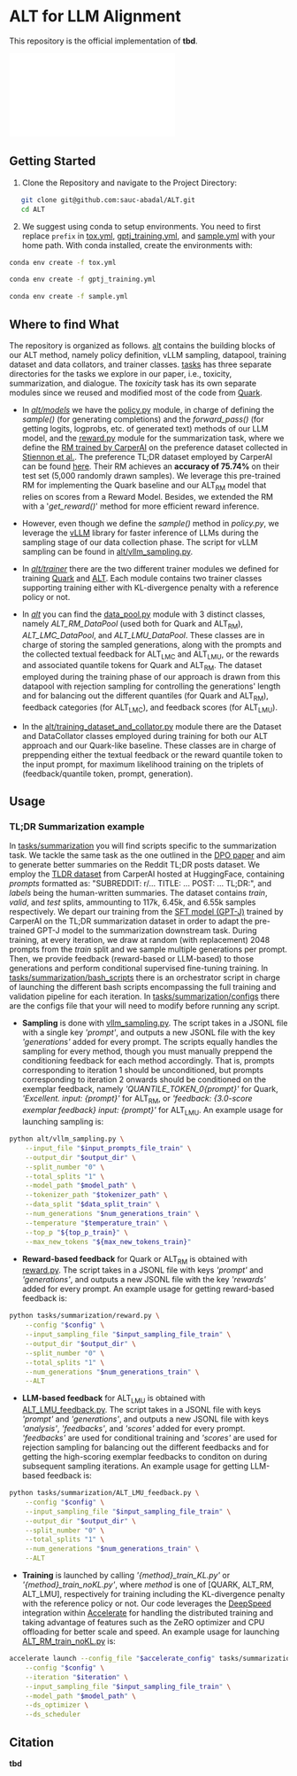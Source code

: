 # ALT for LLM Alignment

This repository is the official implementation of **tbd**.

![ALT diagram](./assets/ALT_diagram.pdf)

## Getting Started

1. Clone the Repository and navigate to the Project Directory:
```bash
   git clone git@github.com:sauc-abadal/ALT.git
   cd ALT
```
2. We suggest using conda to setup environments. You need to first replace ``prefix`` in [tox.yml](tox.yml), [gptj_training.yml](gptj_training.yml), and [sample.yml](sample.yml) with your home path. With conda installed, create the environments with:
```bash
conda env create -f tox.yml
``` 
```bash
conda env create -f gptj_training.yml
``` 
```bash
conda env create -f sample.yml
``` 

## Where to find What

The repository is organized as follows. [alt](./alt/) contains the building blocks of our ALT method, namely policy definition, vLLM sampling, datapool, training dataset and data collators, and trainer classes. [tasks](./tasks/) has three separate directories for the tasks we explore in our paper, i.e., toxicity, summarization, and dialogue. The *toxicity* task has its own separate modules since we reused and modified most of the code from [Quark](https://github.com/GXimingLu/Quark).

- In *[alt/models](./alt/models/)* we have the [policy.py](./alt/models/policy.py) module, in charge of defining the *sample()* (for generating completions) and the *forward_pass()* (for getting logits, logprobs, etc.  of generated text) methods of our LLM model, and the [reward.py](./alt/models/reward.py) module for the summarization task, where we define the [RM trained by CarperAI](https://github.com/CarperAI/trlx/tree/main/examples/summarize_rlhf/reward_model) on the preference dataset collected in [Stiennon et al.](https://arxiv.org/abs/2009.01325). The preference TL;DR dataset employed by CarperAI can be found [here](https://huggingface.co/datasets/CarperAI/openai_summarize_comparisons?row=15). Their RM achieves an **accuracy of 75.74%** on their test set (5,000 randomly drawn samples). We leverage this pre-trained RM for implementing the Quark baseline and our ALT<sub>RM</sub> model that relies on scores from a Reward Model. Besides, we extended the RM with a '*get_reward()*' method for more efficient reward inference. 

- However, even though we define the *sample()* method in *policy.py*, we leverage the [vLLM](https://github.com/vllm-project/vllm) library for faster inference of LLMs during the sampling stage of our data collection phase. The script for vLLM sampling can be found in [alt/vllm_sampling.py](./alt/vllm_sampling.py).

- In *[alt/trainer](./alt/trainer/)* there are the two different trainer modules we defined for training [Quark](./alt/trainer/quark_trainer.py) and [ALT](./alt/trainer/alt_trainer.py). Each module contains two trainer classes supporting training either with KL-divergence penalty with a reference policy or not.

- In *[alt](./alt/)* you can find the [data_pool.py](./alt/data_pool.py) module with 3 distinct classes, namely *ALT_RM_DataPool* (used both for Quark and ALT<sub>RM</sub>), *ALT_LMC_DataPool*, and *ALT_LMU_DataPool*.  These classes are in charge of storing the sampled generations, along with the prompts and the collected textual feedback for ALT<sub>LMC</sub> and ALT<sub>LMU</sub>, or the rewards and associated quantile tokens for Quark and ALT<sub>RM</sub>. The dataset employed during the training phase of our approach is drawn from this datapool with rejection sampling for controlling the generations' length and for balancing out the different quantiles (for Quark and ALT<sub>RM</sub>), feedback categories (for ALT<sub>LMC</sub>), and feedback scores (for ALT<sub>LMU</sub>). 

- In the [alt/training_dataset_and_collator.py](./alt/training_dataset_and_collator.py) module there are the Dataset and DataCollator classes employed during training for both our ALT approach and our Quark-like baseline. These classes are in charge of preppending either the textual feedback or the reward quantile token to the input prompt, for maximum likelihood training on the triplets of (feedback/quantile token, prompt, generation).

## Usage

### TL;DR Summarization example

In [tasks/summarization](./tasks/summarization/) you will find scripts specific to the summarization task. We tackle the same task as the one outlined in the [DPO paper](https://arxiv.org/abs/2305.18290) and aim to generate better summaries on the Reddit TL;DR posts dataset. We employ the [TLDR dataset](https://huggingface.co/datasets/CarperAI/openai_summarize_tldr?row=0) from CarperAI hosted at HuggingFace, containing *prompts* formatted as: "SUBREDDIT: r/... TITLE: ... POST: ... TL;DR:", and *labels* being the human-written summaries. The dataset contains *train*, *valid*, and *test* splits, ammounting to 117k, 6.45k, and 6.55k samples respectively. We depart our training from the [SFT model (GPT-J)](https://huggingface.co/CarperAI/openai_summarize_tldr_sft) trained by CarperAI on the TL;DR summarization dataset in order to adapt the pre-trained GPT-J model to the summarization downstream task. During training, at every iteration, we draw at random (with replacement) 2048 prompts from the *train* split and we sample multiple generations per prompt. Then, we provide feedback (reward-based or LLM-based) to those generations and perform conditional supervised fine-tuning training. In [tasks/summarization/bash_scripts](./tasks/summarization/bash_scripts/) there is an orchestrator script in charge of launching the different bash scripts encompassing the full training and validation pipeline for each iteration. In [tasks/summarization/configs](./tasks/summarization/configs/) there are the configs file that your will need to modify before running any script.

- **Sampling** is done with [vllm_sampling.py](./alt/vllm_sampling.py). The script takes in a JSONL file with a single key *'prompt'*, and outputs a new JSONL file with the key *'generations'* added for every prompt. The scripts equally handles the sampling for every method, though you must manually preppend the conditioning feedback for each method accordingly. That is, prompts corresponding to iteration 1 should be unconditioned, but prompts corresponding to iteration 2 onwards should be conditioned on the exemplar feedback, namely *'_QUANTILE_TOKEN_0_{prompt}'* for Quark, *'Excellent. input: {prompt}'* for ALT<sub>RM</sub>, or *'feedback: {3.0-score exemplar feedback} input: {prompt}'* for ALT<sub>LMU</sub>.
An example usage for launching sampling is:
```bash
python alt/vllm_sampling.py \
    --input_file "$input_prompts_file_train" \
    --output_dir "$output_dir" \
    --split_number "0" \
    --total_splits "1" \
    --model_path "$model_path" \
    --tokenizer_path "$tokenizer_path" \
    --data_split "$data_split_train" \
    --num_generations "$num_generations_train" \
    --temperature "$temperature_train" \
    --top_p "${top_p_train}" \
    --max_new_tokens "${max_new_tokens_train}"
```

- **Reward-based feedback** for Quark or ALT<sub>RM</sub> is obtained with [reward.py](./tasks/summarization/reward.py). The script takes in a JSONL file with keys *'prompt'* and *'generations'*, and outputs a new JSONL file with the key *'rewards'* added for every prompt.
An example usage for getting reward-based feedback is:
```bash
python tasks/summarization/reward.py \
    --config "$config" \
    --input_sampling_file "$input_sampling_file_train" \
    --output_dir "$output_dir" \
    --split_number "0" \
    --total_splits "1" \
    --num_generations "$num_generations_train" \
    --ALT
```

- **LLM-based feedback** for ALT<sub>LMU</sub> is obtained with [ALT_LMU_feedback.py](./tasks/summarization/ALT_LMU_feedback.py). The script takes in a JSONL file with keys *'prompt'* and *'generations'*, and outputs a new JSONL file with keys *'analysis'*, *'feedbacks'*, and *'scores'* added for every prompt. *'feedbacks'* are used for conditional training and *'scores'* are used for rejection sampling for balancing out the different feedbacks and for getting the high-scoring exemplar feedbacks to conditon on during subsequent sampling iterations.
An example usage for getting LLM-based feedback is:
```bash
python tasks/summarization/ALT_LMU_feedback.py \
    --config "$config" \
    --input_sampling_file "$input_sampling_file_train" \
    --output_dir "$output_dir" \
    --split_number "0" \
    --total_splits "1" \
    --num_generations "$num_generations_train" \
    --ALT
```

- **Training** is launched by calling *'{method}_train_KL.py'* or *'{method}_train_noKL.py'*, where *method* is one of [QUARK, ALT_RM, ALT_LMU], respectively for training including the KL-divergence penalty with the reference policy or not. Our code leverages the [DeepSpeed](https://github.com/microsoft/DeepSpeed) integration within [Accelerate](https://github.com/huggingface/accelerate) for handling the distributed training and taking advantage of features such as the ZeRO optimizer and CPU offloading for better scale and speed.
An example usage for launching [ALT_RM_train_noKL.py](./tasks/summarization/ALT_RM_train_noKL.py) is:
```bash
accelerate launch --config_file "$accelerate_config" tasks/summarization/ALT_RM_train_noKL.py \
    --config "$config" \
    --iteration "$iteration" \
    --input_sampling_file "$input_sampling_file_train" \
    --model_path "$model_path" \
    --ds_optimizer \
    --ds_scheduler
```

## Citation

**tbd**
